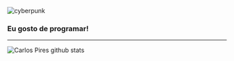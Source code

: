 ![cyberpunk](https://user-images.githubusercontent.com/60518820/96678049-453a8180-1347-11eb-8f68-0bb7989649be.gif)
### Eu gosto de programar!
<hr>

![Carlos Pires github stats](https://github-readme-stats.vercel.app/api?username=CarlosPires3b&theme=cobalt&show_icons=true) 

